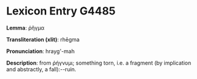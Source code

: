 # Lexicon Entry G4485

**Lemma**: ῥῆγμα

**Transliteration (xlit)**: rhēgma

**Pronunciation**: hrayg'-mah

**Description**:
from ῥήγνυμι; something torn, i.e. a fragment (by implication and abstractly, a fall):--ruin.
